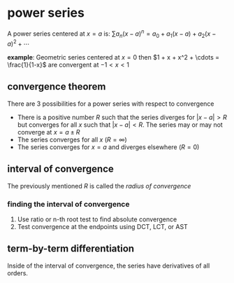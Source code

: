 # power series

A power series centered at $x = a$ is: $\sum a_n(x - a)^n = a_0 + a_1(x-a) + a_2(x - a)^2 + \cdots$

**example**: Geometric series centered at $x = 0$ then $1 + x + x^2 + \cdots = \frac{1}{1-x}$ are convergent at $-1 < x < 1$

## convergence theorem

There are 3 possibilities for a power series with respect to convergence

- There is a positive number $R$ such that the series diverges for $|x-a| > R$ but converges for all $x$ such that $|x-a| < R$. The series may or may not converge at $x = a \pm R$
- The series converges for all $x$ ($R = \infty$)
- The series converges for $x = a$ and diverges elsewhere ($R = 0$)

## interval of convergence

The previously mentioned $R$ is called the _radius of convergence_

### finding the interval of convergence

1. Use ratio or n-th root test to find absolute convergence
2. Test convergence at the endpoints using DCT, LCT, or AST

## term-by-term differentiation

Inside of the interval of convergence, the series have derivatives of all orders.
